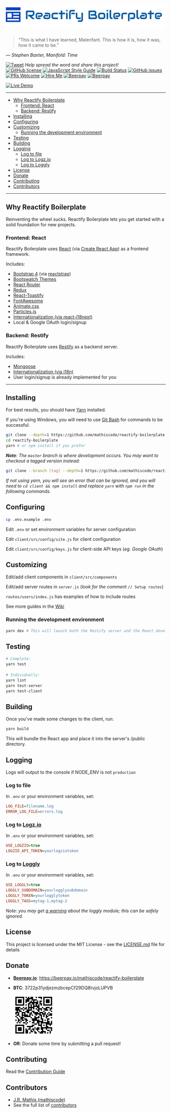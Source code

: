 <!-- markdownlint-disable MD034 MD036 -->

# ![Reactify Boilerplate](https://github.com/mathiscode/reactify-boilerplate/blob/master/.github/logo.png) <!-- omit in toc -->

> “This is what I have learned, Malenfant. This is how it is, how it was, how it came to be.”

*― Stephen Baxter, Manifold: Time*

[![Tweet](https://img.shields.io/twitter/url/http/shields.io.svg?style=social)](https://twitter.com/intent/tweet?text=Check%20out%20Reactify%20Boilerplate&url=https://github.com/mathiscode/reactify-boilerplate&hashtags=react,restify,nodejs,javascript,bootstrap,developers) *Help spread the word and share this project!*  
[![GitHub license](https://img.shields.io/github/license/mathiscode/reactify-boilerplate.svg)](https://github.com/mathiscode/reactify-boilerplate/blob/master/LICENSE.md)
[![JavaScript Style Guide](https://img.shields.io/badge/code_style-standard-brightgreen.svg)](https://standardjs.com)
[![Build Status](https://travis-ci.org/mathiscode/reactify-boilerplate.svg?branch=master)](https://travis-ci.org/mathiscode/reactify-boilerplate)
[![GitHub issues](https://img.shields.io/github/issues/mathiscode/reactify-boilerplate.svg)](https://github.com/mathiscode/reactify-boilerplate/issues)
[![PRs Welcome](https://img.shields.io/badge/PRs-welcome-brightgreen.svg)](https://github.com/mathiscode/reactify-boilerplate/compare)
[![Hire Me](https://img.shields.io/badge/Hire%20Me-Please!-blue.svg)](https://www.linkedin.com/in/jrmathis/)
[![Beerpay](https://beerpay.io/mathiscode/reactify-boilerplate/badge.svg?style=beer-square)](https://beerpay.io/mathiscode/reactify-boilerplate)  [![Beerpay](https://beerpay.io/mathiscode/reactify-boilerplate/make-wish.svg?style=flat-square)](https://beerpay.io/mathiscode/reactify-boilerplate?focus=wish)

[![Live Demo](https://img.shields.io/badge/Live-Demo-blue.svg?style=for-the-badge)](http://reactify-boilerplate.mathis.network)

---

- [Why Reactify Boilerplate](#why-reactify-boilerplate)
  - [Frontend: React](#frontend-react)
  - [Backend: Restify](#backend-restify)
- [Installing](#installing)
- [Configuring](#configuring)
- [Customizing](#customizing)
  - [Running the development environment](#running-the-development-environment)
- [Testing](#testing)
- [Building](#building)
- [Logging](#logging)
  - [Log to file](#log-to-file)
  - [Log to Logz.io](#log-to-logzio)
  - [Log to Loggly](#log-to-loggly)
- [License](#license)
- [Donate](#donate)
- [Contributing](#contributing)
- [Contributors](#contributors)

---

## Why Reactify Boilerplate

Reinventing the wheel sucks. Reactify Boilerplate lets you get started with a solid foundation for new projects.

### Frontend: React

Reactify Boilerplate uses [React](https://reactjs.org) (via [Create React App](https://github.com/facebook/create-react-app)) as a frontend framework.

Includes:

- [Bootstrap 4](https://getbootstrap.com) (via [reactstrap](https://reactstrap.github.io/))
- [Bootswatch Themes](https://bootswatch.com)
- [React Router](https://reacttraining.com/react-router)
- [Redux](https://redux.js.org/)
- [React-Toastify](https://github.com/fkhadra/react-toastify)
- [FontAwesome](https://fontawesome.com)
- [Animate.css](https://daneden.github.io/animate.css)
- [Particles.js](https://github.com/VincentGarreau/particles.js)
- [Internationalization (via react-i18next)](https://react.i18next.com)
- Local & Google OAuth login/signup

### Backend: Restify

Reactify Boilerplate uses [Restify](http://restify.com) as a backend server.

Includes:

- [Mongoose](https://mongoosejs.com)
- [Internationalization (via i18n)](https://github.com/mashpie/i18n-node)
- User login/signup is already implemented for you

---

## Installing

For best results, you should have [Yarn](https://yarnpkg.com/en/docs/install) installed.

If you're using Windows, you will need to use [Git Bash](https://git-scm.com/download/win) for commands to be successful.

```bash
git clone --depth=1 https://github.com/mathiscode/reactify-boilerplate.git
cd reactify-boilerplate
yarn # or npm install if you prefer
```

***Note**: The `master` branch is where development occurs. You may want to checkout a tagged version instead:*

```bash
git clone --branch [tag] --depth=1 https://github.com/mathiscode/reactify-boilerplate.git
```

*If not using yarn, you will see an error that can be ignored, and you will need to `cd client && npm install` and replace `yarn` with `npm run` in the following commands.*

## Configuring

```bash
cp .env.example .env
```

Edit `.env` or set environment variables for server configuration

Edit `client/src/config/site.js` for client configuration

Edit `client/src/config/keys.js` for client-side API keys (*eg. Google OAuth*)

## Customizing

Edit/add client components in `client/src/components`

Edit/add server routes in `server.js` (*look for the comment* `// Setup routes`)

`routes/users/index.js` has examples of how to include routes

See more guides in the [Wiki](https://github.com/mathiscode/reactify-boilerplate/wiki)

### Running the development environment

```bash
yarn dev # This will launch both the Restify server and the React development server.
```

## Testing

```bash
# Complete:
yarn test

# Individually:
yarn lint
yarn test-server
yarn test-client
```

## Building

Once you've made some changes to the client, run:

```bash
yarn build
```

This will bundle the React app and place it into the server's /public directory.

## Logging

Logs will output to the console if NODE_ENV is not `production`

### Log to file

In `.env` or your environment variables, set:

```INI
LOG_FILE=filename.log
ERROR_LOG_FILE=errors.log
```

### Log to [Logz.io](https://logz.io)

In `.env` or your environment variables, set:

```INI
USE_LOGZIO=true
LOGZIO_API_TOKEN=yourlogziotoken
```

### Log to [Loggly](https://loggly.com)

In `.env` or your environment variables, set:

```INI
USE_LOGGLY=true
LOGGLY_SUBDOMAIN=yourlogglysubdomain
LOGGLY_TOKEN=yourlogglytoken
LOGGLY_TAGS=mytag-1,mytag-2
```

*Note: you may get [a warning](https://github.com/loggly/winston-loggly-bulk/issues/45) about the loggly module; this can be safely ignored.*

## License

This project is licensed under the MIT License - see the [LICENSE.md](LICENSE.md) file for details

## Donate

- [**Beerpay.io**](https://beerpay.io/mathiscode/reactify-boilerplate): https://beerpay.io/mathiscode/reactify-boilerplate

- **BTC**: 3722p31ydjezmzbcepCf29DQ8tvjoLUPVB
  
  ![QR Code](https://github.com/mathiscode/reactify-boilerplate/blob/master/.github/mathiscode-btc.png)

- **OR**: Donate some time by submitting a pull request!

## Contributing

Read the [Contribution Guide](https://github.com/mathiscode/reactify-boilerplate/blob/master/CONTRIBUTING.md)

## Contributors

- [J.R. Mathis (mathiscode)](https://github.com/mathiscode)
- See the full list of [contributors](https://github.com/mathiscode/reactify-boilerplate/graphs/contributors)
